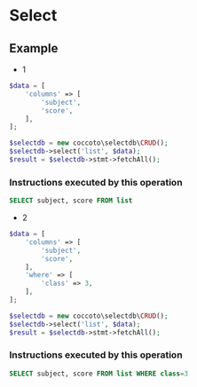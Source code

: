 # Select

## Example

- 1

```php
$data = [
    'columns' => [
        'subject',
        'score',
    ],
];

$selectdb = new coccoto\selectdb\CRUD();
$selectdb->select('list', $data);
$result = $selectdb->stmt->fetchAll();
```

### Instructions executed by this operation

```sql
SELECT subject, score FROM list
```

- 2

```php
$data = [
    'columns' => [
        'subject',
        'score',
    ],
    'where' => [
        'class' => 3,
    ],
];

$selectdb = new coccoto\selectdb\CRUD();
$selectdb->select('list', $data);
$result = $selectdb->stmt->fetchAll();
```

### Instructions executed by this operation

```sql
SELECT subject, score FROM list WHERE class=3
```